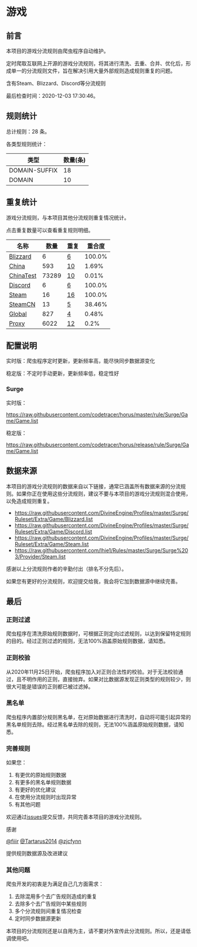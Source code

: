 # 游戏

## 前言

本项目的游戏分流规则由爬虫程序自动维护。

定时爬取互联网上开源的游戏分流规则，将其进行清洗、去重、合并、优化后，形成单一的分流规则文件，旨在解决引用大量外部规则造成规则重复的问题。

含有Steam、Blizzard、Discord等分流规则



最后检查时间：2020-12-03 17:30:46。

## 规则统计

总计规则：28 条。

各类型规则统计：

| 类型 | 数量(条) |
| ---- | ---- |
| DOMAIN-SUFFIX | 18 |
| DOMAIN | 10 |
## 重复统计

游戏分流规则，与本项目其他分流规则重复情况统计。

点击重复数量可以查看重复规则明细。

| 名称 | 数量 | 重复 | 重合度 |
| ---- | ---- | ---- | ------ |
|  [Blizzard](https://github.com/codetracer/horus/tree/master/rule/Surge/Blizzard)    | 6   | [6](https://github.com/codetracer/horus/tree/master/rule/Surge/Game/Repeat.list)   |   100.0% |
|  [China](https://github.com/codetracer/horus/tree/master/rule/Surge/China)    | 593   | [10](https://github.com/codetracer/horus/tree/master/rule/Surge/Game/Repeat.list)   |   1.69% |
|  [ChinaTest](https://github.com/codetracer/horus/tree/master/rule/Surge/ChinaTest)    | 73289   | [10](https://github.com/codetracer/horus/tree/master/rule/Surge/Game/Repeat.list)   |   0.01% |
|  [Discord](https://github.com/codetracer/horus/tree/master/rule/Surge/Discord)    | 6   | [6](https://github.com/codetracer/horus/tree/master/rule/Surge/Game/Repeat.list)   |   100.0% |
|  [Steam](https://github.com/codetracer/horus/tree/master/rule/Surge/Steam)    | 16   | [16](https://github.com/codetracer/horus/tree/master/rule/Surge/Game/Repeat.list)   |   100.0% |
|  [SteamCN](https://github.com/codetracer/horus/tree/master/rule/Surge/SteamCN)    | 13   | [5](https://github.com/codetracer/horus/tree/master/rule/Surge/Game/Repeat.list)   |   38.46% |
|  [Global](https://github.com/codetracer/horus/tree/master/rule/Surge/Global)    | 827   | [4](https://github.com/codetracer/horus/tree/master/rule/Surge/Game/Repeat.list)   |   0.48% |
|  [Proxy](https://github.com/codetracer/horus/tree/master/rule/Surge/Proxy)    | 6022   | [12](https://github.com/codetracer/horus/tree/master/rule/Surge/Game/Repeat.list)   |   0.2% |
## 配置说明

实时版：爬虫程序定时更新，更新频率高，能尽快同步数据源变化

稳定版：不定时手动更新，更新频率低，稳定性好

### Surge 
实时版：

https://raw.githubusercontent.com/codetracer/horus/master/rule/Surge/Game/Game.list

稳定版：

https://raw.githubusercontent.com/codetracer/horus/release/rule/Surge/Game/Game.list

## 数据来源

本项目的游戏分流规则的数据来自以下链接，通常已涵盖所有数据来源的分流规则。如果你正在使用这些分流规则，建议不要与本项目的游戏分流规则混合使用，以免造成规则重复。

- https://raw.githubusercontent.com/DivineEngine/Profiles/master/Surge/Ruleset/Extra/Game/Blizzard.list
- https://raw.githubusercontent.com/DivineEngine/Profiles/master/Surge/Ruleset/Extra/Game/Discord.list
- https://raw.githubusercontent.com/DivineEngine/Profiles/master/Surge/Ruleset/Extra/Game/Steam.list
- https://raw.githubusercontent.com/lhie1/Rules/master/Surge/Surge%203/Provider/Steam.list


感谢以上分流规则作者的辛勤付出（排名不分先后）。

如果您有更好的分流规则，欢迎提交给我，我会将它加到数据源中继续完善。

## 最后

### 正则过滤

爬虫程序在清洗原始规则数据时，可根据正则定向过滤规则，以达到保留特定规则的目的。经过正则过滤的规则，无法100%涵盖原始规则数据，请知悉。

### 正则校验

从2020年11月25日开始，爬虫程序加入对正则合法性的校验。对于无法校验通过，且不明作用的正则，直接抛弃。如果对比数据源发现正则类型的规则较少，则很大可能是错误的正则都已被过滤掉。

### 黑名单

爬虫程序内置部分规则黑名单，在对原始数据进行清洗时，自动将可能引起异常的黑名单规则去除。经过黑名单去除的规则，无法100%涵盖原始规则数据，请知悉。

### 完善规则

如果您：

1. 有更优的原始规则数据
2. 有更多的黑名单规则数据
3. 有更好的优化建议
4. 在使用分流规则时出现异常
5. 有其他问题

欢迎通过[issues](https://github.com/codetracer/horus/issues/new)提交反馈，共同完善本项目的游戏分流规则。

感谢

[@fiiir](https://github.com/fiiir) [@Tartarus2014](https://github.com/Tartarus2014) [@zjcfynn](https://github.com/zjcfynn) 

提供规则数据源及改进建议

### 其他问题

爬虫开发的初衷是为满足自己几方面需求：

1. 去除混用多个去广告规则造成的重复
2. 去除多个去广告规则中某些规则
3. 多个分流规则间重复情况检查
4. 定时同步数据源更新

本项目的分流规则还是以自用为主，请不要对外宣传此分流规则。所以，还是请低调使用吧。